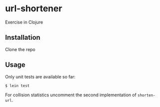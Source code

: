 # url-shortener

Exercise in Clojure

## Installation

Clone the repo

## Usage

Only unit tests are available so far:

    $ lein test

For collision statistics uncomment the second implementation of `shorten-url`.
